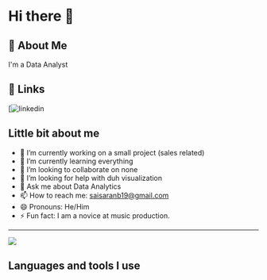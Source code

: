 # Hi there 👋

## 🚀 About Me
I'm a Data Analyst

## 🔗 Links
[![linkedin](https://www.linkedin.com/in/sai-saran-b-5726a31b1/)

## Little bit about me

- 🔭 I’m currently working on a small project (sales related)
- 🌱 I’m currently learning everything
- 👯 I’m looking to collaborate on none
- 🤔 I’m looking for help with duh visualization
- 💬 Ask me about Data Analytics
- 📫 How to reach me: saisaranb19@gmail.com
- 😄 Pronouns: He/Him
- ⚡ Fun fact: I am a novice at music production.
---
<img src="https://github-readme-stats.vercel.app/api?username=Epsilon9&&show_icons=true&title_color=00e600&icon_color=bb2acf&text_color=daf7dc&bg_color=151515">

## Languages and tools I use


